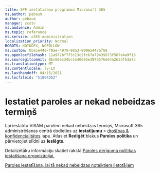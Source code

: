 ```yaml
---
title: SPF iestatīšana programmā Microsoft 365
ms.author: pebaum
author: pebaum
manager: scotv
ms.audience: Admin
ms.topic: reference
ms.service: o365-administration
localization_priority: Normal
ROBOTS: NOINDEX, NOFOLLOW
ms.custom: 0ba5e44e-f0ae-4978-98a3-90065447af08
ms.openlocfilehash: 11a972bf7f3c13c2fc67a79439873f587e4a9f15
ms.sourcegitcommit: 8bc60ec34bc1e40685e3976576e04a2623f63a7c
ms.translationtype: MT
ms.contentlocale: lv-LV
ms.lasthandoff: 04/15/2021
ms.locfileid: "51804352"
---
```

# <a name="set-passwords-to-never-expire"></a>Iestatiet paroles ar nekad nebeidzas termiņš 

Lai iestatītu VISĀM parolēm nekad nebeidzas termiņš, Microsoft 365 administrēšanas centrā dodieties uz **iestatījumu**  >  [drošības &amp; konfidencialitātes](https://portal.office.com/adminportal/home#/settings/security) lapu. Atlasiet **Rediģēt** blakus **Paroles politika** un pārvietojiet slīdni uz **Ieslēgts**.
  
Detalizētāku informāciju skatiet rakstā [Paroles derīguma politikas iestatīšana organizācijai.](https://docs.microsoft.com/microsoft-365/admin/manage/set-password-expiration-policy)
  
[Paroles iestatīšana, lai tā nekad nebeidzas noteiktiem lietotājiem](https://docs.microsoft.com/microsoft-365/admin/add-users/set-password-to-never-expire)
  
